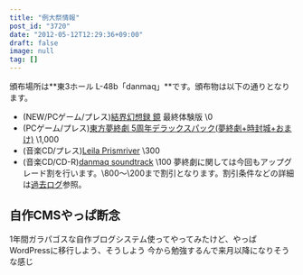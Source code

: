 ```yaml
---
title: "例大祭情報"
post_id: "3720"
date: "2012-05-12T12:29:36+09:00"
draft: false
image: null
tag: []
---
```



頒布場所は**東3ホール L-48b「danmaq」**です。頒布物は以下の通りとなります。



  * (NEW/PCゲーム/プレス)[結界幻想録 鏡](http://kagaminer.in) 最終体験版 \0
  * (PCゲーム/プレス)[東方夢終劇 5周年デラックスパック(夢終劇+時封城+おまけ)](!/thC) \1,000
  * (音楽CD/プレス)[Leila Prismriver](!/leila) \300
  * (音楽CD/CD-R)[danmaq soundtrack](!/dst) \100
夢終劇に関しては今回もアップグレード割を行います。\800～\200まで割引となります。割引条件などの詳細は[過去ログ](/3715)参照。

## 自作CMSやっぱ断念

1年間ガラパゴスな自作ブログシステム使ってやってみたけど、やっぱWordPressに移行しよう、そうしよう
今から勉強するんで来月以降になりそうな感じ

